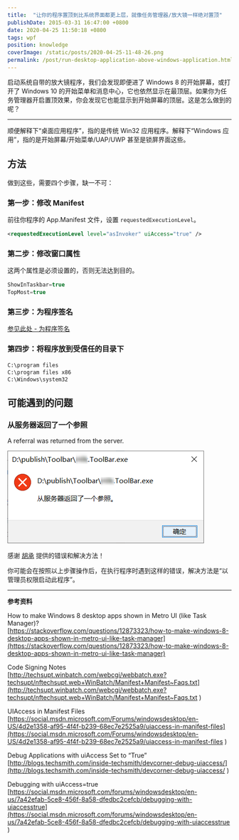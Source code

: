```yaml
---
title:  "让你的程序置顶到比系统界面都更上层，就像任务管理器/放大镜一样绝对置顶"
publishDate: 2015-03-31 16:47:00 +0800
date: 2020-04-25 11:50:18 +0800
tags: wpf
position: knowledge
coverImage: /static/posts/2020-04-25-11-48-26.png
permalink: /post/run-desktop-application-above-windows-application.html
---
```


启动系统自带的放大镜程序，我们会发现即便进了 Windows 8 的开始屏幕，或打开了 Windows 10 的开始菜单和消息中心，它也依然显示在最顶层。如果你为任务管理器开启置顶效果，你会发现它也能显示到开始屏幕的顶层。这是怎么做到的呢？

---

顺便解释下“桌面应用程序”，指的是传统 Win32 应用程序。解释下“Windows 应用”，指的是开始屏幕/开始菜单/UAP/UWP 甚至是锁屏界面这些。

## 方法

做到这些，需要四个步骤，缺一不可：

### 第一步：修改 Manifest

前往你程序的 App.Manifest 文件，设置 `requestedExecutionLevel`。

```xml
<requestedExecutionLevel level="asInvoker" uiAccess="true" />
```

### 第二步：修改窗口属性

这两个属性是必须设置的，否则无法达到目的。

```csharp
ShowInTaskbar=true
TopMost=true
```

### 第三步：为程序签名

[参见此处 - 为程序签名](/windows/2015/03/31/sign-for-desktop-application.html)

### 第四步：将程序放到受信任的目录下

```
C:\program files
C:\program files x86
C:\Windows\system32
```

## 可能遇到的问题

### 从服务器返回了一个参照

A referral was returned from the server.

![从服务器返回了一个参照](/static/posts/2020-04-25-11-48-26.png)

感谢 [胡承](https://huchengv5.github.io/) 提供的错误和解决方法！

你可能会在按照以上步骤操作后，在执行程序时遇到这样的错误，解决方法是“以管理员权限启动此程序”。

---

**参考资料**

How to make Windows 8 desktop apps shown in Metro UI (like Task Manager)?  
[https://stackoverflow.com/questions/12873323/how-to-make-windows-8-desktop-apps-shown-in-metro-ui-like-task-manager](https://stackoverflow.com/questions/12873323/how-to-make-windows-8-desktop-apps-shown-in-metro-ui-like-task-manager)

Code Signing Notes  
[http://techsupt.winbatch.com/webcgi/webbatch.exe?techsupt/nftechsupt.web+WinBatch/Manifest+Manifest~Faqs.txt](http://techsupt.winbatch.com/webcgi/webbatch.exe?techsupt/nftechsupt.web+WinBatch/Manifest+Manifest~Faqs.txt
)

UIAccess in Manifest Files  
[https://social.msdn.microsoft.com/Forums/windowsdesktop/en-US/4d2e1358-af95-4f4f-b239-68ec7e2525a9/uiaccess-in-manifest-files](https://social.msdn.microsoft.com/Forums/windowsdesktop/en-US/4d2e1358-af95-4f4f-b239-68ec7e2525a9/uiaccess-in-manifest-files
)

Debug Applications with uiAccess Set to “True”  
[http://blogs.techsmith.com/inside-techsmith/devcorner-debug-uiaccess/](http://blogs.techsmith.com/inside-techsmith/devcorner-debug-uiaccess/
)

Debugging with uiAccess=true  
[https://social.msdn.microsoft.com/forums/windowsdesktop/en-us/7a42efab-5ce8-456f-8a58-dfedbc2cefcb/debugging-with-uiaccesstrue](https://social.msdn.microsoft.com/forums/windowsdesktop/en-us/7a42efab-5ce8-456f-8a58-dfedbc2cefcb/debugging-with-uiaccesstrue
)


